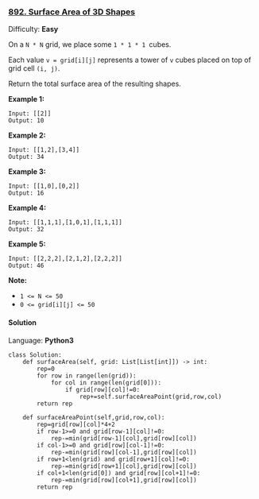 ### [892\. Surface Area of 3D Shapes](https://leetcode.com/problems/surface-area-of-3d-shapes/)

Difficulty: **Easy**


On a `N * N` grid, we place some `1 * 1 * 1 `cubes.

Each value `v = grid[i][j]` represents a tower of `v` cubes placed on top of grid cell `(i, j)`.

Return the total surface area of the resulting shapes.


**Example 1:**

```
Input: [[2]]
Output: 10
```


**Example 2:**

```
Input: [[1,2],[3,4]]
Output: 34
```


**Example 3:**

```
Input: [[1,0],[0,2]]
Output: 16
```


**Example 4:**

```
Input: [[1,1,1],[1,0,1],[1,1,1]]
Output: 32
```


**Example 5:**

```
Input: [[2,2,2],[2,1,2],[2,2,2]]
Output: 46
```

**Note:**

*   `1 <= N <= 50`
*   `0 <= grid[i][j] <= 50`


#### Solution

Language: **Python3**

```python3
class Solution:
    def surfaceArea(self, grid: List[List[int]]) -> int:
        rep=0
        for row in range(len(grid)):
            for col in range(len(grid[0])):
                if grid[row][col]!=0:
                    rep+=self.surfaceAreaPoint(grid,row,col)
        return rep
    
    def surfaceAreaPoint(self,grid,row,col):
        rep=grid[row][col]*4+2
        if row-1>=0 and grid[row-1][col]!=0:
            rep-=min(grid[row-1][col],grid[row][col])
        if col-1>=0 and grid[row][col-1]!=0:
            rep-=min(grid[row][col-1],grid[row][col])
        if row+1<len(grid) and grid[row+1][col]!=0:
            rep-=min(grid[row+1][col],grid[row][col])
        if col+1<len(grid[0]) and grid[row][col+1]!=0:
            rep-=min(grid[row][col+1],grid[row][col])
        return rep
```